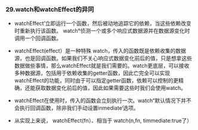 ###  29.watch和watchEffect的异同

+ watchEffect’立即运行一个函数，然后被动地追踪它的依赖，当这些依赖改变时重新执行该函数。 watch°侦测一个或多个响应式数据源并在数据源变化时调用一个回调函数。

+  watchEffect(effect）是一种特殊 watch，传入的函数既是依赖收集的数据源，也是回调函数。如果我们不关心响应式数据变化前后的值，只是想拿这些数据做些事情，那么watchEffect就是我们需要的。watch更底层，可以接收多种数据源，包括用于依赖收集的getter函数，因此亡完全可以实现watchEffect的功能，同时由于可以指定getter函数，依赖可以控制的更精确，还能获取数据变化前后的值，因此如果需要这些时我们会使用watch。

+ watchEffect在使用时，传入的函数会立刻执行一次。watch“默认情况下并不会执行回调函数，除非我们手动设置inmediate‘选项。
+  从实现上来说， watchEffect(fn）、相当于 watch(n,fn, timmediate:true了）